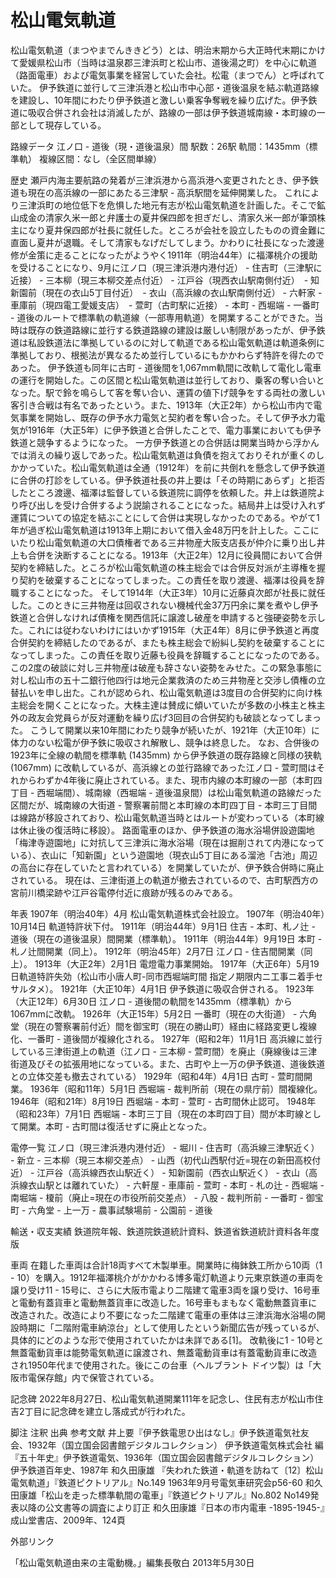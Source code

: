 # 松山電気軌道

松山電気軌道（まつやまでんききどう）とは、明治末期から大正時代末期にかけて愛媛県松山市（当時は温泉郡三津浜町と松山市、道後湯之町）を中心に軌道（路面電車）および電気事業を経営していた会社。松電（まつでん）と呼ばれていた。
伊予鉄道に並行して三津浜港と松山市中心部・道後温泉を結ぶ軌道路線を建設し、10年間にわたり伊予鉄道と激しい乗客争奪戦を繰り広げた。伊予鉄道に吸収合併され会社は消滅したが、路線の一部は伊予鉄道城南線・本町線の一部として現存している。

路線データ
江ノ口 - 道後（現・道後温泉）間
駅数：26駅
軌間：1435mm（標準軌）
複線区間：なし（全区間単線）

歴史
瀬戸内海主要航路の発着が三津浜港から高浜港へ変更されたとき、伊予鉄道も現在の高浜線の一部にあたる三津駅 - 高浜駅間を延伸開業した。
これにより三津浜町の地位低下を危惧した地元有志が松山電気軌道を計画した。そこで鉱山成金の清家久米一郎と弁護士の夏井保四郎を担ぎだし、清家久米一郎が筆頭株主になり夏井保四郎が社長に就任した。ところが会社を設立したものの資金難に直面し夏井が退職。そして清家もなげだしてしまう。かわりに社長になった渡邊修が金策に走ることになったがようやく1911年（明治44年）に福澤桃介の援助を受けることになり、9月に江ノ口（現三津浜港内港付近） - 住吉町（三津駅に近接） - 三本柳（現三本柳交差点付近） - 江戸谷（現西衣山駅南側付近）　- 知新園前（現在の衣山5丁目付近）　- 衣山（高浜線の衣山駅南側付近） - 六軒家 - 車庫前（現四電工愛媛支店）　- 萱町（古町駅に近接） - 本町 - 西堀端 - 一番町 - 道後のルートで標準軌の軌道線（一部専用軌道）を開業することができた。当時は既存の鉄道路線に並行する鉄道路線の建設は厳しい制限があったが、伊予鉄道は私設鉄道法に準拠しているのに対して軌道である松山電気軌道は軌道条例に準拠しており、根拠法が異なるため並行しているにもかかわらず特許を得たのであった。
伊予鉄道も同年に古町 - 道後間を1,067mm軌間に改軌して電化し電車の運行を開始した。この区間と松山電気軌道は並行しており、乗客の奪い合いとなった。駅で鈴を鳴らして客を奪い合い、運賃の値下げ競争をする両社の激しい客引き合戦は有名であったという。また、1913年（大正2年）から松山市内で電気事業を開始し、既存の伊予水力電気と契約者を奪い合った。そして伊予水力電気が1916年（大正5年）に伊予鉄道と合併したことで、電力事業においても伊予鉄道と競争するようになった。
一方伊予鉄道との合併話は開業当時から浮かんでは消えの繰り返しであった。松山電気軌道は負債を抱えておりそれが重くのしかかっていた。松山電気軌道は全通（1912年）を前に共倒れを懸念して伊予鉄道に合併の打診をしている。伊予鉄道社長の井上要は「その時期にあらず」と拒否したところ渡邊、福澤は監督している鉄道院に調停を依頼した。井上は鉄道院より呼び出しを受け合併するよう説諭されることになった。結局井上は受け入れず運賃についての協定を結ぶことにして合併は実現しなかったのである。やがて1年が過ぎ松山電気軌道は1913年上期において借入金48万円を計上した。ここにいたり松山電気軌道の大口債権者である三井物産大阪支店長が仲介に乗り出し井上も合併を決断することになる。1913年（大正2年）12月に役員間において合併契約を締結した。ところが松山電気軌道の株主総会では合併反対派が主導権を握り契約を破棄することになってしまった。この責任を取り渡邊、福澤は役員を辞職することになった。
そして1914年（大正3年）10月に近藤貞次郎が社長に就任した。このときに三井物産は回収されない機械代金37万円余に業を煮やし伊予鉄道と合併しなければ債権を関西信託に譲渡し破産を申請すると強硬姿勢を示した。これには従わないわけにはいかず1915年（大正4年）8月に伊予鉄道と再度合併契約を締結したのであるが、またも株主総会で紛糾し契約を破棄することになってしまった。この責任を取り近藤も役員を辞職することになったのである。
この2度の破談に対し三井物産は破産も辞さない姿勢をみせた。この緊急事態に対し松山市の五十二銀行他四行は地元企業救済のため三井物産と交渉し債権の立替払いを申し出た。これが認められ、松山電気軌道は3度目の合併契約に向け株主総会を開くことになった。大株主達は賛成に傾いていたが多数の小株主と株主外の政友会党員らが反対運動を繰り広げ3回目の合併契約も破談となってしまった。
こうして開業以来10年間にわたり競争が続いたが、1921年（大正10年）に体力のない松電が伊予鉄に吸収され解散し、競争は終息した。
なお、合併後の1923年に全線の軌間を標準軌 (1435mm) から伊予鉄道の既存路線と同様の狭軌 (1067mm) に改軌しているが、高浜線との並行路線であった江ノ口 - 萱町間はそれからわずか4年後に廃止されている。また、現市内線の本町線の一部（本町四丁目 - 西堀端間）、城南線（西堀端 - 道後温泉間）は松山電気軌道の路線だった区間だが、城南線の大街道 - 警察署前間と本町線の本町四丁目 - 本町三丁目間は線路が移設されており、松山電気軌道当時とはルートが変わっている（本町線は休止後の復活時に移設）。
路面電車のほか、伊予鉄道の海水浴場併設遊園地「梅津寺遊園地」に対抗して三津浜に海水浴場（現在は掘削されて内港になっている）、衣山に「知新園」という遊園地（現衣山5丁目にある溜池「古池」周辺の高台に存在していたと言われている）を開業していたが、伊予鉄合併時に廃止されている。
現在は、三津街道上の軌道が撤去されているので、古町駅西方の宮前川橋梁跡や江戸谷電停付近に痕跡が残るのみである。

年表
1907年（明治40年）4月 松山電気軌道株式会社設立。
1907年（明治40年）10月14日 軌道特許状下付。
1911年（明治44年）9月1日 住吉 - 本町、札ノ辻 - 道後（現在の道後温泉）間開業（標準軌）。
1911年（明治44年）9月19日 本町 - 札ノ辻間開業（同上）。
1912年（明治45年）2月7日 江ノ口 - 住吉間開業（同上）。
1913年（大正2年）2月1日 電燈電力事業開始。
1917年（大正6年）5月19日軌道特許失効（松山市小唐人町-同市西堀端町間 指定ノ期限内ニ工事ニ着手セサルタメ）。
1921年（大正10年）4月1日 伊予鉄道に吸収合併される。
1923年（大正12年）6月30日 江ノ口 - 道後間の軌間を1435mm（標準軌）から1067mmに改軌。
1926年（大正15年）5月2日 一番町（現在の大街道） - 六角堂（現在の警察署前付近）間を御宝町（現在の勝山町）経由に経路変更し複線化、一番町 - 道後間が複線化される。
1927年（昭和2年）11月1日 高浜線に並行している三津街道上の軌道（江ノ口 - 三本柳 - 萱町間）を廃止（廃線後は三津街道及びその拡張用地になっている。また、古町や上一万の伊予鉄道、道後鉄道との立体交差も撤去されている）
1929年（昭和4年）4月1日 古町 - 萱町間開業。
1936年（昭和11年）5月1日 西堀端 - 裁判所前（現在の県庁前）間複線化。
1946年（昭和21年）8月19日 西堀端 - 本町 - 萱町 - 古町間休止認可。
1948年（昭和23年）7月1日 西堀端 - 本町三丁目（現在の本町四丁目）間が本町線として開業。本町 - 古町間は復活せずに廃止となった。

電停一覧
江ノ口（現三津浜港内港付近） - 堀川 - 住吉町（高浜線三津駅近く） - 新立 - 三本柳（現三本柳交差点） - 山西（初代山西駅付近=現在の新田高校付近） - 江戸谷（高浜線西衣山駅近く） - 知新園前（西衣山駅近く） - 衣山（高浜線衣山駅とは離れていた） - 六軒屋 - 車庫前 - 萱町 - 本町 - 札の辻 - 西堀端 - 南堀端 - 榎前（廃止=現在の市役所前交差点） - 八股 - 裁判所前 - 一番町 - 御宝町 - 六角堂 - 上一万 - 農事試験場前 - 公園前 - 道後

輸送・収支実績
鉄道院年報、鉄道院鉄道統計資料、鉄道省鉄道統計資料各年度版

車両
在籍した車両は合計18両すべて木製単車。開業時に梅鉢鉄工所から10両（1 - 10）を購入。1912年福澤桃介がかかわる博多電灯軌道より元東京鉄道の車両を譲り受け11 - 15号に、さらに大阪市電より二階建て電車3両を譲り受け、16号車と電動有蓋貨車と電動無蓋貨車に改造した。16号車もまもなく電動無蓋貨車に改造された。改造により不要になった二階建て電車の車体は三津浜海水浴場の開設時期に「二階附電車納涼台」として使用したという新聞広告が残っているが、具体的にどのような形で使用されていたかは未詳である[1]。
改軌後に1 - 10号と無蓋電動貨車は能勢電気軌道に譲渡され、無蓋電動貨車は有蓋電動貨車に改造され1950年代まで使用された。後にこの台車（ヘルブラント ドイツ製）は「大阪市電保存館」内で保管されている。

記念碑
2022年8月27日、松山電気軌道開業111年を記念し、住民有志が松山市住吉2丁目に記念碑を建立し落成式が行われた。

脚注
注釈
出典
参考文献
井上要『伊予鉄電思ひ出はなし』伊予鉄道電気社友会、1932年（国立国会図書館デジタルコレクション）
伊予鉄道電気株式会社 編『五十年史』伊予鉄道電気、1936年（国立国会図書館デジタルコレクション）
伊予鉄道百年史、1987年
和久田康雄 『失われた鉄道・軌道を訪ねて〔12〕松山電気軌道」『鉄道ピクトリアル』No.149 1963年9月号電気車研究会p56-60
和久田康雄「松山を走った標準軌間の電車」『鉄道ピクトリアル』No.802 No149発表以降の公文書等の調査により訂正
和久田康雄『日本の市内電車 -1895-1945-』成山堂書店、2009年、124頁

外部リンク

「松山電気軌道由来の主電動機。」編集長敬白 2013年5月30日